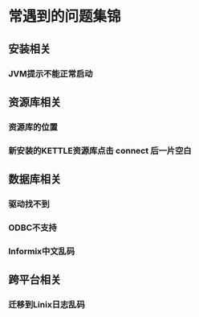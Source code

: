 # 常遇到的问题集锦  
## 安装相关 
### JVM提示不能正常启动  
## 资源库相关  
### 资源库的位置
###  新安装的KETTLE资源库点击 connect 后一片空白  
## 数据库相关  
###  驱动找不到  
###  ODBC不支持  
### Informix中文乱码  
## 跨平台相关  
### 迁移到Linix日志乱码  

